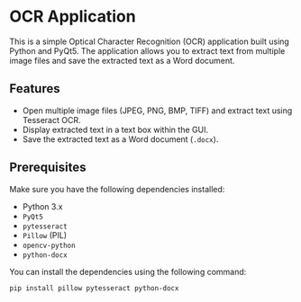 # OCR Application

This is a simple Optical Character Recognition (OCR) application built using Python and PyQt5. The application allows you to extract text from multiple image files and save the extracted text as a Word document.

## Features
- Open multiple image files (JPEG, PNG, BMP, TIFF) and extract text using Tesseract OCR.
- Display extracted text in a text box within the GUI.
- Save the extracted text as a Word document (`.docx`).

## Prerequisites
Make sure you have the following dependencies installed:

- Python 3.x
- `PyQt5`
- `pytesseract`
- `Pillow` (PIL)
- `opencv-python`
- `python-docx`

You can install the dependencies using the following command:
```bash
pip install pillow pytesseract python-docx
